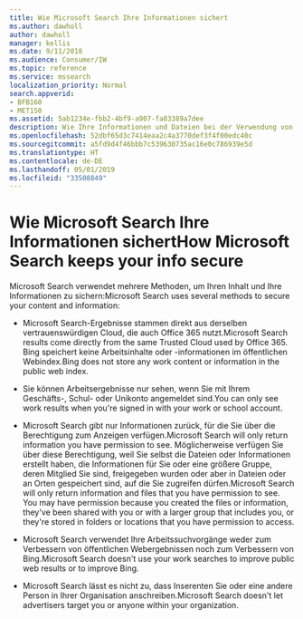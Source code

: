 ```yaml
---
title: Wie Microsoft Search Ihre Informationen sichert
ms.author: dawholl
author: dawholl
manager: kellis
ms.date: 9/11/2018
ms.audience: Consumer/IW
ms.topic: reference
ms.service: mssearch
localization_priority: Normal
search.appverid:
- BFB160
- MET150
ms.assetid: 5ab1234e-fbb2-4bf9-a907-fa83389a7dee
description: Wie Ihre Informationen und Dateien bei der Verwendung von Microsoft Search geschützt werden
ms.openlocfilehash: 52dbf65d3c7414eaa2c4a3770def3f4f00edc40c
ms.sourcegitcommit: a5fd9d4f46bbb7c539630735ac16e0c786939e5d
ms.translationtype: HT
ms.contentlocale: de-DE
ms.lasthandoff: 05/01/2019
ms.locfileid: "33508849"
---
```

# <a name="how-microsoft-search-keeps-your-info-secure"></a><span data-ttu-id="79bfb-103">Wie Microsoft Search Ihre Informationen sichert</span><span class="sxs-lookup"><span data-stu-id="79bfb-103">How Microsoft Search keeps your info secure</span></span>

<span data-ttu-id="79bfb-104">Microsoft Search verwendet mehrere Methoden, um Ihren Inhalt und Ihre Informationen zu sichern:</span><span class="sxs-lookup"><span data-stu-id="79bfb-104">Microsoft Search uses several methods to secure your content and information:</span></span>
  
- <span data-ttu-id="79bfb-105">Microsoft Search-Ergebnisse stammen direkt aus derselben vertrauenswürdigen Cloud, die auch Office 365 nutzt.</span><span class="sxs-lookup"><span data-stu-id="79bfb-105">Microsoft Search results come directly from the same Trusted Cloud used by Office 365.</span></span> <span data-ttu-id="79bfb-106">Bing speichert keine Arbeitsinhalte oder -informationen im öffentlichen Webindex.</span><span class="sxs-lookup"><span data-stu-id="79bfb-106">Bing does not store any work content or information in the public web index.</span></span>
    
- <span data-ttu-id="79bfb-107">Sie können Arbeitsergebnisse nur sehen, wenn Sie mit Ihrem Geschäfts-, Schul- oder Unikonto angemeldet sind.</span><span class="sxs-lookup"><span data-stu-id="79bfb-107">You can only see work results when you're signed in with your work or school account.</span></span>
    
- <span data-ttu-id="79bfb-108">Microsoft Search gibt nur Informationen zurück, für die Sie über die Berechtigung zum Anzeigen verfügen.</span><span class="sxs-lookup"><span data-stu-id="79bfb-108">Microsoft Search will only return information you have permission to see.</span></span> <span data-ttu-id="79bfb-109">Möglicherweise verfügen Sie über diese Berechtigung, weil Sie selbst die Dateien oder Informationen erstellt haben, die Informationen für Sie oder eine größere Gruppe, deren Mitglied Sie sind, freigegeben wurden oder aber in Dateien oder an Orten gespeichert sind, auf die Sie zugreifen dürfen.</span><span class="sxs-lookup"><span data-stu-id="79bfb-109">Microsoft Search will only return information and files that you have permission to see. You may have permission because you created the files or information, they've been shared with you or with a larger group that includes you, or they're stored in folders or locations that you have permission to access.</span></span>
    
- <span data-ttu-id="79bfb-110">Microsoft Search verwendet Ihre Arbeitssuchvorgänge weder zum Verbessern von öffentlichen Webergebnissen noch zum Verbessern von Bing.</span><span class="sxs-lookup"><span data-stu-id="79bfb-110">Microsoft Search doesn't use your work searches to improve public web results or to improve Bing.</span></span>
    
- <span data-ttu-id="79bfb-111">Microsoft Search lässt es nicht zu, dass Inserenten Sie oder eine andere Person in Ihrer Organisation anschreiben.</span><span class="sxs-lookup"><span data-stu-id="79bfb-111">Microsoft Search doesn't let advertisers target you or anyone within your organization.</span></span>

  

